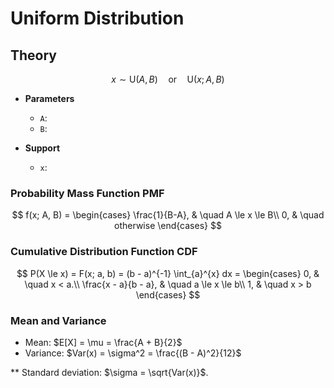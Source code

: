 # Uniform Distribution

## Theory

$$x \sim \mathrm{U}(A, B)\quad\text{or}\quad\mathrm{U}(x; A, B)$$

- **Parameters**

  - `A`:
  - `B`:

- **Support**
  - `x`:

### Probability Mass Function PMF

$$
f(x; A, B) =
    \begin{cases}
      \frac{1}{B-A}, & \quad A \le x \le B\\
      0, & \quad otherwise
    \end{cases}
$$

### Cumulative Distribution Function CDF

$$
P(X \le x) = F(x; a, b) = (b - a)^{-1} \int_{a}^{x} dx =
    \begin{cases}
      0, & \quad x < a.\\
      \frac{x - a}{b - a}, & \quad a \le x \le b\\
      1, & \quad x > b
    \end{cases}
$$

### Mean and Variance

- Mean: $E[X] = \mu = \frac{A + B}{2}$
- Variance: $Var(x) = \sigma^2 = \frac{(B - A)^2}{12}$

\*\* Standard deviation: $\sigma = \sqrt{Var(x)}$.
